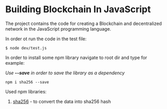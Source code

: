 # Building Blockchain In JavaScript #

The project contains the code for creating a Blockchain and decentralized network in the JavaScript programming language.

In order ot run the code in the test file:
```
$ node dev/test.js
```
In order to install some npm library navigate to root dir and type for example:

*Use **--save** in order to save the library as a dependency* 
```
npm i sha256 --save
```

Used npm libraries:

1. [sha256](https://www.npmjs.com/package/sha256) - to convert the data into sha256 hash

